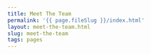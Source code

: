 ```yaml
---
title: Meet The Team
permalink: '{{ page.fileSlug }}/index.html'
layout: meet-the-team.html
slug: meet-the-team
tags: pages
---
```



